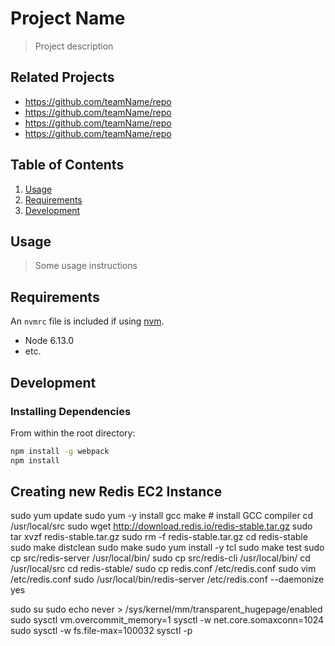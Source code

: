# Project Name

> Project description

## Related Projects

  - https://github.com/teamName/repo
  - https://github.com/teamName/repo
  - https://github.com/teamName/repo
  - https://github.com/teamName/repo

## Table of Contents

1. [Usage](#Usage)
1. [Requirements](#requirements)
1. [Development](#development)

## Usage

> Some usage instructions

## Requirements

An `nvmrc` file is included if using [nvm](https://github.com/creationix/nvm).

- Node 6.13.0
- etc.

## Development

### Installing Dependencies

From within the root directory:

```sh
npm install -g webpack
npm install
```

## Creating new Redis EC2 Instance

sudo yum update
sudo yum -y install gcc make # install GCC compiler
cd /usr/local/src
sudo wget http://download.redis.io/redis-stable.tar.gz
sudo tar xvzf redis-stable.tar.gz
sudo rm -f redis-stable.tar.gz
cd redis-stable
sudo make distclean
sudo make
sudo yum install -y tcl
sudo make test
sudo cp src/redis-server /usr/local/bin/
sudo cp src/redis-cli /usr/local/bin/
cd /usr/local/src
cd redis-stable/
sudo cp redis.conf /etc/redis.conf
sudo vim /etc/redis.conf
sudo /usr/local/bin/redis-server /etc/redis.conf --daemonize yes


sudo su
sudo echo never > /sys/kernel/mm/transparent_hugepage/enabled
sudo sysctl vm.overcommit_memory=1
sysctl -w net.core.somaxconn=1024
sudo sysctl -w fs.file-max=100032
sysctl -p

